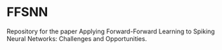 # FFSNN
Repository for the paper Applying Forward-Forward Learning to Spiking Neural Networks: Challenges and Opportunities.
